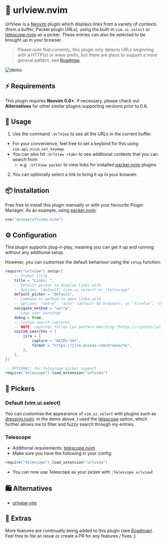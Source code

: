 # 🔎 urlview.nvim

UrlView is a [Neovim](https://neovim.io) plugin which displays links from a variety of contexts (from a buffer, Packer plugin URLs), using the built-in `vim.ui.select` or [telescope.nvim](https://github.com/nvim-telescope/telescope.nvim) as a picker. These entries can also be selected to be brought up in your browser.

> Please note that currently, this plugin only detects URLs beginning with a HTTP(s) or www prefix, but there are plans to support a more general pattern, see [Roadmap](https://github.com/axieax/urlview.nvim/issues/3).

![demo](https://user-images.githubusercontent.com/62098008/160542972-68278a4a-badd-4672-9d6b-ae9a3a669fd2.png)

## ⚡ Requirements

This plugin requires **Neovim 0.6+**. If necessary, please check out **Alternatives** for other similar plugins supporting versions prior to 0.6.

## 🚀 Usage

1. Use the command `:UrlView` to see all the URLs in the current buffer.

- For your convenience, feel free to set a keybind for this using `vim.api.nvim_set_keymap`
- You can also hit `:UrlView <tab>` to see additional contexts that you can search from
  - e.g. `:UrlView packer` to view links for installed [packer.nvim](https://github.com/wbthomason/packer.nvim) plugins

2. You can optionally select a link to bring it up in your browser.

## 📦 Installation

Free free to install this plugin manually or with your favourite Plugin Manager. As an example, using [packer.nvim](https://github.com/wbthomason/packer.nvim):

```lua
use("axieax/urlview.nvim")
```

## ⚙️ Configuration

This plugin supports plug-n-play, meaning you can get it up and running without any additional setup.

However, you can customise the default behaviour using the `setup` function:

```lua
require("urlview").setup({
	-- Prompt title
	title = "Links: ",
	-- Default picker to display links with
	-- Options: "default" (vim.ui.select) or "telescope"
	default_picker = "default",
	-- Command or method to open links with
	-- Options: "netrw", "auto" (default OS browser); or "firefox", "chromium" etc.
	navigate_method = "netrw",
	-- Logs user warnings
	debug = true,
	-- Custom search captures
	-- NOTE: captures follow Lua pattern matching (https://riptutorial.com/lua/example/20315/lua-pattern-matching)
	custom_searches = {
		jira = {
			capture = "AXIE%-%d+",
			format = "https://jira.axieax.com/browse/%s",
		},
	},
})

-- OPTIONAL: for Telescope picker support
require("telescope").load_extension("urlview")
```

## 🎨 Pickers

### Default (vim.ui.select)

You can customise the appearance of `vim.ui.select` with plugins such as [dressing.nvim](https://github.com/stevearc/dressing.nvim). In the demo above, I used the [telescope](https://github.com/nvim-telescope/telescope.nvim) option, which further allows me to filter and fuzzy search through my entries.

### Telescope

- Additional requirements: [telescope.nvim](https://github.com/nvim-telescope/telescope.nvim)
- Make sure you have the following in your config:

```lua
require("telescope").load_extension("urlview")
```

- You can now use Telescope as your picker with `:Telescope urlview`!

## 🛍️ Alternatives

- [urlview-vim](https://github.com/strboul/urlview.vim)

## 🚧 Extras

More features are continually being added to this plugin (see [Roadmap](https://github.com/axieax/urlview.nvim/issues/3)). Feel free to file an issue or create a PR for any features / fixes :)
